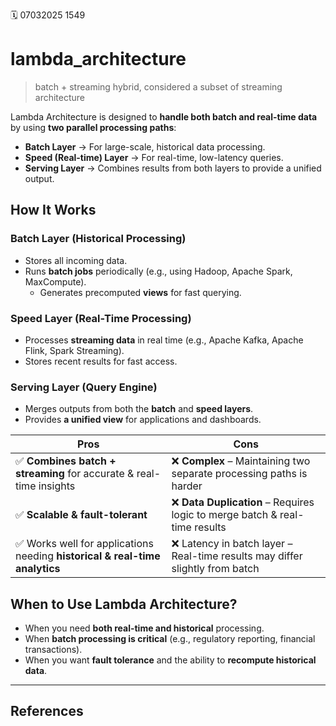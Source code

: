 🗓️ 07032025 1549

# lambda_architecture
> batch + streaming hybrid, considered a subset of streaming architecture

Lambda Architecture is designed to **handle both batch and real-time data** by using **two parallel processing paths**:

- **Batch Layer** → For large-scale, historical data processing.
- **Speed (Real-time) Layer** → For real-time, low-latency queries.
- **Serving Layer** → Combines results from both layers to provide a unified output.

## How It Works
### Batch Layer (Historical Processing)
- Stores all incoming data.
- Runs **batch jobs** periodically (e.g., using Hadoop, Apache Spark, MaxCompute).
    - Generates precomputed **views** for fast querying.
### Speed Layer (Real-Time Processing)
- Processes **streaming data** in real time (e.g., Apache Kafka, Apache Flink, Spark Streaming).
- Stores recent results for fast access.
### Serving Layer (Query Engine)
- Merges outputs from both the **batch** and **speed layers**.
- Provides **a unified view** for applications and dashboards.


|**Pros**|**Cons**|
|---|---|
|✅ **Combines batch + streaming** for accurate & real-time insights|❌ **Complex** – Maintaining two separate processing paths is harder|
|✅ **Scalable & fault-tolerant**|❌ **Data Duplication** – Requires logic to merge batch & real-time results|
|✅ Works well for applications needing **historical & real-time analytics**|❌ Latency in batch layer – Real-time results may differ slightly from batch|

## When to Use Lambda Architecture?

- When you need **both real-time and historical** processing.
- When **batch processing is critical** (e.g., regulatory reporting, financial transactions).
- When you want **fault tolerance** and the ability to **recompute historical data**.

---
## References
